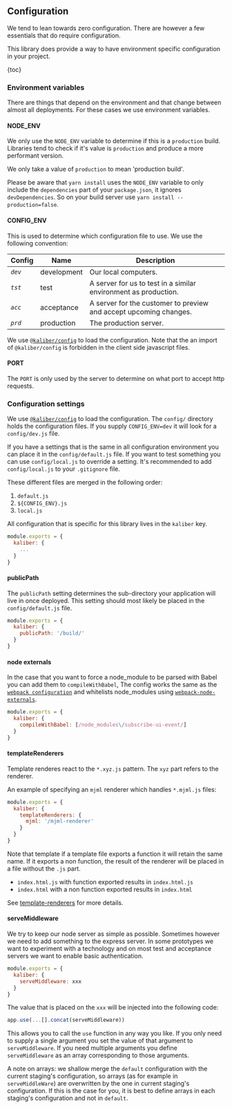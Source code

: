 ## Configuration

We tend to lean towards zero configuration. There are however a few essentials that do require
configuration.

This library does provide a way to have environment specific configuration in your project.

{toc}

### Environment variables

There are things that depend on the environment and that change between almost all deployments. For
these cases we use environment variables.

#### NODE_ENV

We only use the `NODE_ENV` variable to determine if this is a `production` build. Libraries tend to
check if it's value is `production` and produce a more performant version.

We only take a value of `production` to mean 'production build'.

Please be aware that `yarn install` uses the `NODE_ENV` variable to only include the `dependencies`
part of your `package.json`, it ignores `devDependencies`. So on your build server use
`yarn install --production=false`.

#### CONFIG_ENV

This is used to determine which configuration file to use. We use the following convention:

| Config  | Name        | Description                                                       |
| ------- |------------ | ----------------------------------------------------------------- |
| *`dev`* | development | Our local computers.                                              |
| *`tst`* | test        | A server for us to test in a similar environment as production.   |
| *`acc`* | acceptance  | A server for the customer to preview and accept upcoming changes. |
| *`prd`* | production  | The production server.                                            |

We use [`@kaliber/config`](https://github.com/kaliberjs/config) to load the configuration. Note that
the an import of `@kaliber/config` is forbidden in the client side javascript files.

#### PORT

The `PORT` is only used by the server to determine on what port to accept http requests.

### Configuration settings

We use [`@kaliber/config`](https://github.com/kaliberjs/config) to load the configuration. The
`config/` directory holds the configuration files. If you supply `CONFIG_ENV=dev` it will look for
a `config/dev.js` file.

If you have a settings that is the same in all configuration environment you can place it in the
`config/default.js` file. If you want to test something you can use `config/local.js` to override
a setting. It's recommended to add `config/local.js` to your `.gitignore` file.

These different files are merged in the following order:
1. `default.js`
2. `${CONFIG_ENV}.js`
3. `local.js`

All configuration that is specific for this library lives in the `kaliber` key.

```js
module.exports = {
  kaliber: {
    ...
  }
}
```

#### publicPath

The `publicPath` setting determines the sub-directory your application will live in once deployed.
This setting should most likely be placed in the `config/default.js` file.

```js
module.exports = {
  kaliber: {
    publicPath: '/build/'
  }
}
```

#### node externals

In the case that you want to force a node_module to be parsed with Babel you can add them to
`compileWithBabel`, The config works the same as the [`webpack configuration`](https://webpack.js.org/configuration/module/#condition)
and whitelists node_modules using [`webpack-node-externals`](https://github.com/liady/webpack-node-externals#optionswhitelist-).

```js
module.exports = {
  kaliber: {
    compileWithBabel: [/node_modules\/subscribe-ui-event/]
  }
}
```

#### templateRenderers

Template renderes react to the `*.xyz.js` pattern. The `xyz` part refers to the renderer.

An example of specifying an `mjml` renderer which handles `*.mjml.js` files:
```js
module.exports = {
  kaliber: {
    templateRenderers: {
      mjml: '/mjml-renderer'
    }
  }
}
```

Note that template if a template file exports a function it will retain the same name. If it exports
a non function, the result of the renderer will be placed in a file without the `.js` part.

- `index.html.js` with function exported results in `index.html.js`
- `index.html` with a non function exported results in `index.html`

See [template-renderers](/template-renderers) for more details.

#### serveMiddleware

We try to keep our node server as simple as possible. Sometimes however we need to add something to
the express server. In some prototypes we want to experiment with a technology and on most test and
acceptance servers we want to enable basic authentication.

```js
module.exports = {
  kaliber: {
    serveMiddleware: xxx
  }
}
```

The value that is placed on the `xxx` will be injected into the following code:

```js
app.use(...[].concat(serveMiddleware))
```

This allows you to call the `use` function in any way you like. If you only need to supply a single
argument you set the value of that argument to `serveMiddleware`. If you need multiple arguments you
define `serveMiddleware` as an array corresponding to those arguments.

A note on arrays: we shallow merge the `default` configuration with the current staging's configuration, so arrays (as for example in `serveMiddleWare`) are overwritten by the one in current staging's configuration. If this is the case for you, it is best to define arrays in each staging's configuration and not in `default`.
